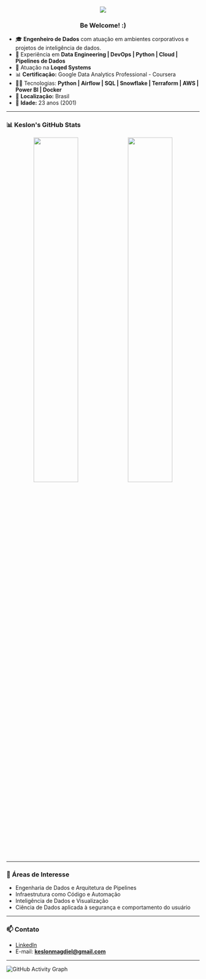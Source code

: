 <h1 align="center">
  <img src="https://capsule-render.vercel.app/api?type=waving&color=0d6efd&height=180&section=header&text=Transforme%20Problemas.%20Codifique%20Soluções.&fontSize=30&fontAlignY=35&desc=Keslon%20Magdiel%20|%20Engenheiro%20de%20Dados&descAlignY=60&animation=fadeIn">
</h1>

<h3 align="center">Be Welcome! :)</h3>

- 🎓 **Engenheiro de Dados** com atuação em ambientes corporativos e projetos de inteligência de dados.
- 🎯 Experiência em **Data Engineering | DevOps | Python | Cloud | Pipelines de Dados**
- 💼 Atuação na **Loqed Systems**
- 📊 **Certificação:** Google Data Analytics Professional - Coursera
- 👨‍💻 Tecnologias: **Python | Airflow | SQL | Snowflake | Terraform | AWS | Power BI | Docker**
- 📍 **Localização:** Brasil
- 🎂 **Idade:** 23 anos (2001)

---

### 📊 Keslon's GitHub Stats

<p align="center">
  <img width="48%" src="https://github-readme-stats.vercel.app/api?username=keslonmagdiel&show_icons=true&theme=radical" />
  <img width="48%" src="https://github-readme-stats.vercel.app/api/top-langs/?username=keslonmagdiel&layout=compact&theme=radical" />
</p>

---

### 🧠 Áreas de Interesse

- Engenharia de Dados e Arquitetura de Pipelines
- Infraestrutura como Código e Automação
- Inteligência de Dados e Visualização
- Ciência de Dados aplicada à segurança e comportamento do usuário

---

### 📫 Contato

- [LinkedIn](https://www.linkedin.com/in/keslon-magdiel-43a226243/)
- E-mail: **keslonmagdiel@gmail.com**

---

![GitHub Activity Graph](https://github-readme-activity-graph.cyclic.app/graph?username=keslonmagdiel&theme=react-dark)


